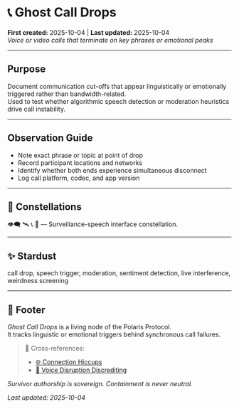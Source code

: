 # 📞 Ghost Call Drops  
**First created:** 2025-10-04 | **Last updated:** 2025-10-04  
*Voice or video calls that terminate on key phrases or emotional peaks*

---

## Purpose  

Document communication cut-offs that appear linguistically or emotionally triggered rather than bandwidth-related.  
Used to test whether algorithmic speech detection or moderation heuristics drive call instability.

---

## Observation Guide  

- Note exact phrase or topic at point of drop  
- Record participant locations and networks  
- Identify whether both ends experience simultaneous disconnect  
- Log call platform, codec, and app version  

---

## 🌌 Constellations  

👁️‍🗨️ 🛰️ 📞 🧿 — Surveillance-speech interface constellation.

---

## ✨ Stardust  

call drop, speech trigger, moderation, sentiment detection, live interference, weirdness screening

---

## 🏮 Footer  

*Ghost Call Drops* is a living node of the Polaris Protocol.  
It tracks linguistic or emotional triggers behind synchronous call failures.  

> 📡 Cross-references:  
> - [🌐 Connection Hiccups](../🌐_Connection_Hiccups/)  
> - [👅 Voice Disruption Discrediting](../../Metadata_Sabotage_Network/👅_Voice_Disruption_Discrediting/)  

*Survivor authorship is sovereign. Containment is never neutral.*  

_Last updated: 2025-10-04_
